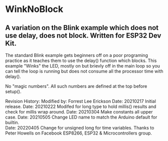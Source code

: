 # WinkNoBlock
## A variation on the Blink example which does not use delay, does not block. Written for ESP32 Dev Kit.
 
The standard Blink example gets beginners off on a poor programing practice as it teaches them to use the delay() function which blocks. 
This example "Winks" the LED, mostly on but brievly off in the main loop so you can tell the loop is running but does not consume all the processor time with delay().

No "magic numbers". All such numbers are defined at the top before setup().

Revision History:
   Modified by: Forrest Lee Erickson
   Date: 20210217 Initial release.
   Date: 20210222 Modifed for long type to hold millis() results and check for millis wrap around.
   Date: 20210304 Make constants all upper case.
   Date: 20210505 Change LED name to match the Arduino default for builtin.  
   Date: 20220405 Change for unsigned long for time variables. Thanks to Peter Howells 
   on Facebook  ESP8266, ESP32 & Microcontrollers group.

